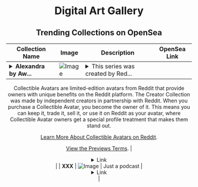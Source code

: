 <div align="center">

# Digital Art Gallery

## Trending Collections on OpenSea

| Collection Name                       | Image                                                                                     | Description                       | OpenSea Link                                                                                          |
|---------------------------------------|-------------------------------------------------------------------------------------------|-----------------------------------|--------------------------------------------------------------------------------------------------------|
| **<details><summary>Alexandra by Aw...</summary>Alexandra by AwkwardThief x Reddit Collectible Avatars</details>** | ![Image](https://i.seadn.io/s/raw/files/cb7575099a388da23fa096d95a60f385.png?w=500&auto=format?w=200&auto=format) | <details><summary>This series was created by Red...</summary>This series was created by Reddit user AwkwardThief as a part of the Collectible Avatars Creator Program. You can [check out the creator's profile on Reddit](https://www.reddit.com/user/DueCommunication3509/).

Collectible Avatars are limited-edition avatars from Reddit that provide owners with unique benefits on the Reddit platform. The Creator Collection was made by independent creators in partnership with Reddit. When you purchase a Collectible Avatar, you become the owner of it. This means you can keep it, trade it, sell it, or use it on Reddit as your avatar, where Collectible Avatar owners get a special profile treatment that makes them stand out.

[Learn More About Collectible Avatars on Reddit](https://reddithelp.com/hc/en-us/articles/6213835889044).

[View the Previews Terms](https://www.redditinc.com/policies/previews-terms).</details> | <details><summary>Link</summary>[Alexandra by AwkwardThief x Reddit Collectible Avatars](https://opensea.io/collection/alexandra-by-awkwardthief-x-reddit-collectible-ava)</details> |
| **XXX** | ![Image](https://i.seadn.io/s/raw/files/8d87cc5619ea5229344da6ee67fe74d1.jpg?w=500&auto=format?w=200&auto=format) | Just a podcast | <details><summary>Link</summary>[XXX](https://opensea.io/collection/xxx-338)</details> |

</div>